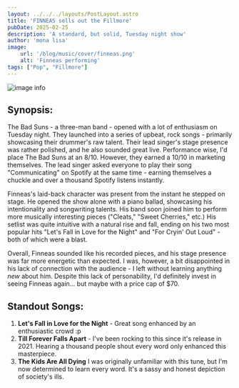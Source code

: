 ```yaml
---
layout: ../../../layouts/PostLayout.astro
title: 'FINNEAS sells out the Fillmore'
pubDate: 2025-02-25
description: 'A standard, but solid, Tuesday night show'
author: 'mona lisa'
image:
    url: '/blog/music/cover/finneas.png'
    alt: 'Finneas performing'
tags: ["Pop", "Fillmore"]
---
```

![image info](/blog/music/cover/finneas.png)

## Synopsis:

The Bad Suns - a three-man band - opened with a lot of enthusiasm on Tuesday night. They launched into a series of upbeat, rock songs - primarily showcasing their drummer's raw talent. Their lead singer's stage presence was rather polished, and he also sounded great live. Performance wise, I'd place The Bad Suns at an 8/10. However, they earned a 10/10 in marketing themselves. The lead singer asked everyone to play their song "Communicating" on Spotify at the same time - earning themselves a chuckle and over a thousand Spotify listens instantly. 

Finneas's laid-back character was present from the instant he stepped on stage. He opened the show alone with a piano ballad, showcasing his intentionality and songwriting talents. His band soon joined him to perform more musically interesting pieces ("Cleats," "Sweet Cherries," etc.) His setlist was quite intuitive with a natural rise and fall, ending on his two most popular hits "Let's Fall in Love for the Night" and "For Cryin' Out Loud" - both of which were a blast.

Overall, Finneas sounded like his recorded pieces, and his stage presence was far more energetic than expected. I was, however, a bit disappointed in his lack of connection with the audience - I left without learning anything _new_ about him. Despite this lack of personability, I'd definitely invest in seeing Finneas again... but maybe with a price cap of $70.

## Standout Songs:
1. **Let's Fall in Love for the Night** - Great song enhanced by an enthusiastic crowd :p
2. **Till Forever Falls Apart** - I've been rocking to this since it's release in 2021. Hearing a thousand people shout every word only enhanced this masterpiece.
3. **The Kids Are All Dying** I was originally unfamiliar with this tune, but I'm now determined to learn every word. It's a sassy and honest depiction of society's ills.